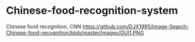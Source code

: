 # Chinese-food-recognition-system
Chinese food recognition, CNN
https://github.com/DJX1995/Image-Search-Chinese-food-recognition/blob/master/images/GUI1.PNG
